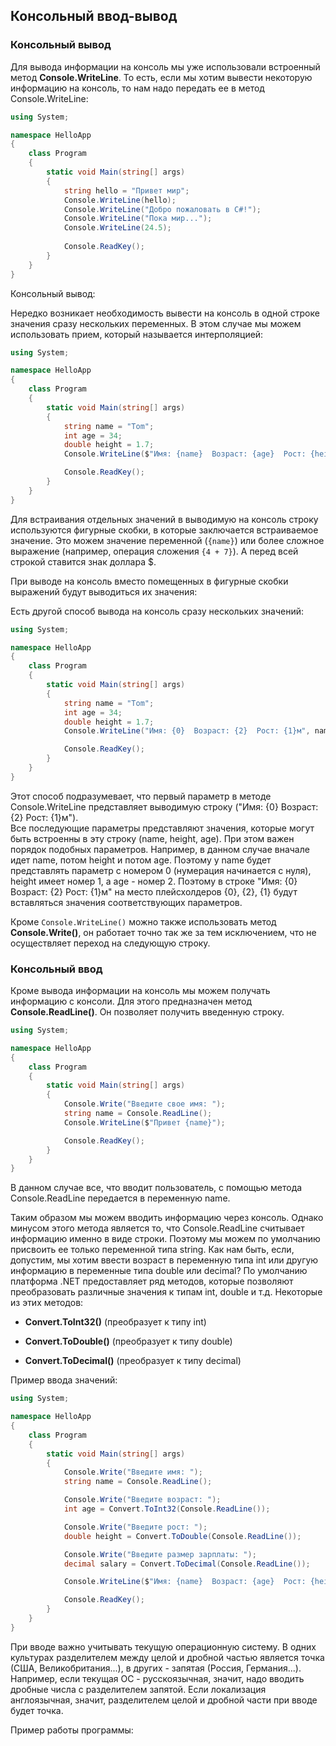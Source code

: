 ## Консольный ввод-вывод

### Консольный вывод

Для вывода информации на консоль мы уже использовали встроенный метод **Console.WriteLine**. 
То есть, если мы хотим вывести некоторую информацию на консоль, то нам надо передать ее в метод Console.WriteLine:

```cs
using System;

namespace HelloApp
{
    class Program
    {
        static void Main(string[] args)
        {
            string hello = "Привет мир";
            Console.WriteLine(hello);
            Console.WriteLine("Добро пожаловать в C#!");
            Console.WriteLine("Пока мир...");
            Console.WriteLine(24.5);
			
            Console.ReadKey();
        }
    }
}
```

Консольный вывод:

Нередко возникает необходимость вывести на консоль в одной строке значения сразу нескольких переменных. В этом случае мы можем использовать прием, который 
называется интерполяцией:

```cs
using System;

namespace HelloApp
{
    class Program
    {
        static void Main(string[] args)
        {
            string name = "Tom";
            int age = 34;
            double height = 1.7;
            Console.WriteLine($"Имя: {name}  Возраст: {age}  Рост: {height}м");

            Console.ReadKey();
        }
    }
}
```

Для встраивания отдельных значений в выводимую на консоль строку используются фигурные скобки, в которые заключается встраиваемое значение. 
Это можем значение переменной (`{name}`) или более сложное выражение (например, операция сложения `{4 + 7}`). А перед всей строкой ставится знак доллара $.

При выводе на консоль вместо помещенных в фигурные скобки выражений будут выводиться их значения:

Есть другой способ вывода на консоль сразу нескольких значений:

```cs
using System;

namespace HelloApp
{
    class Program
    {
        static void Main(string[] args)
        {
            string name = "Tom";
            int age = 34;
            double height = 1.7;
            Console.WriteLine("Имя: {0}  Возраст: {2}  Рост: {1}м", name, height, age);

            Console.ReadKey();
        }
    }
}
```

Этот способ подразумевает, что первый параметр в методе Console.WriteLine представляет выводимую строку ("Имя: {0}  Возраст: {2}  Рост: {1}м").  
Все последующие параметры представляют значения, которые могут быть встроенны в эту строку (name, height, age). При этом важен порядок подобных 
параметров. Например, в данном случае вначале идет name, потом height и потом age. Поэтому у name будет представлять параметр с номером 0 (нумерация начинается 
с нуля), height имеет номер 1, а age - номер 2. Поэтому в строке "Имя: {0}  Возраст: {2}  Рост: {1}м" на место плейсхолдеров {0}, {2}, {1} будут вставляться 
значения соответствующих параметров.

Кроме `Console.WriteLine()` можно также использовать метод **Console.Write()**, он работает точно так же за тем исключением, 
что не осуществляет переход на следующую строку.

### Консольный ввод

Кроме вывода информации на консоль мы можем получать информацию с консоли. Для этого предназначен метод **Console.ReadLine()**. Он позволяет получить введенную строку.

```cs
using System;

namespace HelloApp
{
    class Program
    {
        static void Main(string[] args)
        {
            Console.Write("Введите свое имя: ");
            string name = Console.ReadLine();
            Console.WriteLine($"Привет {name}");

            Console.ReadKey();
        }
    }
}
```

В данном случае все, что вводит пользователь, с помощью метода Console.ReadLine передается в переменную name.

Таким образом мы можем вводить информацию через консоль. Однако минусом этого метода является то, что Console.ReadLine считывает информацию именно в виде 
строки. Поэтому мы можем по умолчанию присвоить ее только переменной типа string. Как нам быть, если, допустим, мы хотим ввести возраст в переменную типа int или другую информацию 
в переменные типа double или decimal? По умолчанию платформа .NET предоставляет ряд методов, которые позволяют преобразовать различные значения к типам int, double и т.д. Некоторые из этих методов:

- **Convert.ToInt32()** (преобразует к типу int)

- **Convert.ToDouble()** (преобразует к типу double)

- **Convert.ToDecimal()** (преобразует к типу decimal)

Пример ввода значений:

```cs
using System;

namespace HelloApp
{
    class Program
    {
        static void Main(string[] args)
        {
            Console.Write("Введите имя: ");
            string name = Console.ReadLine();

            Console.Write("Введите возраст: ");
            int age = Convert.ToInt32(Console.ReadLine());

            Console.Write("Введите рост: ");
            double height = Convert.ToDouble(Console.ReadLine());

            Console.Write("Введите размер зарплаты: ");
            decimal salary = Convert.ToDecimal(Console.ReadLine());

            Console.WriteLine($"Имя: {name}  Возраст: {age}  Рост: {height}м  Зарплата: {salary}$");

            Console.ReadKey();
        }
    }
}
```

При вводе важно учитывать текущую операционную систему. В одних культурах разделителем между целой и дробной частью является точка (США, Великобритания...), 
в других - запятая (Россия, Германия...). Например, если текущая ОС - русскоязычная, значит, надо вводить дробные числа с разделителем запятой. 
Если локализация англоязычная, значит, разделителем целой и дробной части при вводе будет точка.

Пример работы программы:


